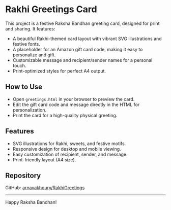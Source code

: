 # Rakhi Greetings Card

This project is a festive Raksha Bandhan greeting card, designed for print and sharing. It features:

- A beautiful Rakhi-themed card layout with vibrant SVG illustrations and festive fonts.
- A placeholder for an Amazon gift card code, making it easy to personalize and gift.
- Customizable message and recipient/sender names for a personal touch.
- Print-optimized styles for perfect A4 output.

## How to Use
- Open `greetings.html` in your browser to preview the card.
- Edit the gift card code and message directly in the HTML for personalization.
- Print the card for a high-quality physical greeting.

## Features
- SVG illustrations for Rakhi, sweets, and festive motifs.
- Responsive design for desktop and mobile viewing.
- Easy customization of recipient, sender, and message.
- Print-friendly layout (A4 size).

## Repository
GitHub: [arnavakhoury/RakhiGreetings](https://github.com/arnavakhoury/RakhiGreetings.git)

---
Happy Raksha Bandhan!
